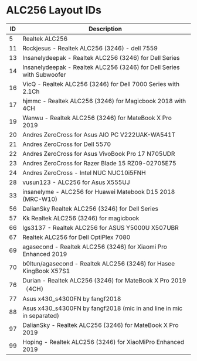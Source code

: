 # ALC256 Layout IDs

| ID | Description |
|---|---|
| 5 | Realtek ALC256 |
| 11 | Rockjesus - Realtek ALC256 (3246) - dell 7559 |
| 13 | Insanelydeepak - Realtek ALC256 (3246) for Dell Series |
| 14 | Insanelydeepak - Realtek ALC256 (3246) for Dell Series with Subwoofer |
| 16 | VicQ - Realtek ALC256 (3246) for Dell 7000 Series with 2.1Ch |
| 17 | hjmmc - Realtek ALC256 (3246) for Magicbook 2018 with 4CH |
| 19 | Wanwu - Realtek ALC256 (3246) for MateBook X Pro 2019 |
| 20 | Andres ZeroCross for Asus AIO PC V222UAK-WA541T |
| 21 | Andres ZeroCross for Dell 5570 |
| 22 | Andres ZeroCross for Asus VivoBook Pro 17  N705UDR |
| 23 | Andres ZeroCross for Razer Blade 15 RZ09-02705E75 |
| 24 | Andres ZeroCross - Intel NUC NUC10i5FNH |
| 28 | vusun123 - ALC256 for Asus X555UJ |
| 33 | insanelyme - ALC256 for Huawei Matebook D15 2018 (MRC-W10) |
| 56 | DalianSky Realtek ALC256 (3246) for Dell Series |
| 57 | Kk Realtek ALC256 (3246) for magicbook |
| 66 | lgs3137 - Realtek ALC256 for ASUS Y5000U X507UBR |
| 67 | Realtek ALC256 for Dell OptiPlex 7080 |
| 69 | agasecond - Realtek ALC256 (3246) for Xiaomi Pro Enhanced 2019 |
| 70 | b0ltun/agasecond - Realtek ALC256 (3246) for Hasee KingBook X57S1 |
| 76 | Durian - Realtek ALC256 (3246) for MateBook X Pro 2019（4CH） |
| 77 | Asus x430_s4300FN by fangf2018 |
| 88 | Asus x430_s4300FN by fangf2018 (mic in and line in  mic in separated) |
| 97 | DalianSky - Realtek ALC256 (3246) for MateBook X Pro 2019 |
| 99 | Hoping - Realtek ALC256 (3246) for XiaoMiPro Enhanced 2019 |
